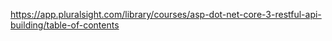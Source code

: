 https://app.pluralsight.com/library/courses/asp-dot-net-core-3-restful-api-building/table-of-contents